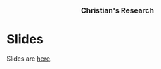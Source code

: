 <div align="center">
  <h3 align="center">Christian's Research</h3>
</div>

# Slides
Slides are [here](https://github.com/christianschuler8989/ChristianSchuler-Research/-/jobs/artifacts/main/browse?job=slides). 


